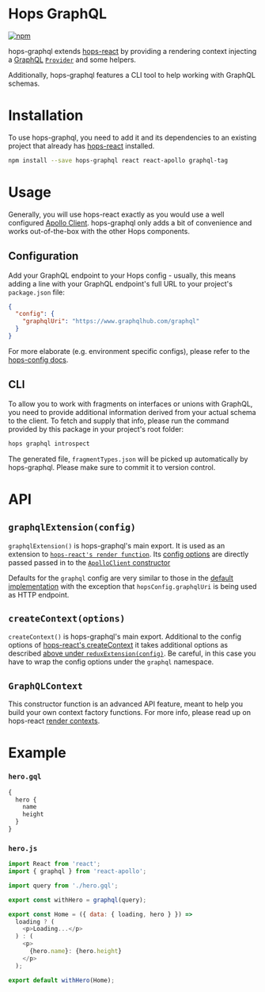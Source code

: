 # Hops GraphQL

[![npm](https://img.shields.io/npm/v/hops-graphql.svg)](https://www.npmjs.com/package/hops-graphql)

hops-graphql extends [hops-react](https://github.com/xing/hops/tree/master/packages/react) by providing a rendering context injecting a [GraphQL](http://graphql.org) [`Provider`](https://github.com/apollographql/react-apollo) and some helpers.

Additionally, hops-graphql features a CLI tool to help working with GraphQL schemas.

# Installation

To use hops-graphql, you need to add it and its dependencies to an existing project that already has [hops-react](https://github.com/xing/hops/tree/master/packages/react) installed.

```bash
npm install --save hops-graphql react react-apollo graphql-tag
```

# Usage

Generally, you will use hops-react exactly as you would use a well configured [Apollo Client](http://dev.apollodata.com/react/). hops-graphql only adds a bit of convenience and works out-of-the-box with the other Hops components.

## Configuration

Add your GraphQL endpoint to your Hops config - usually, this means adding a line with your GraphQL endpoint's full URL to your project's `package.json` file:

```json
{
  "config": {
    "graphqlUri": "https://www.graphqlhub.com/graphql"
  }
}
```

For more elaborate (e.g. environment specific configs), please refer to the [hops-config docs](https://github.com/xing/hops/tree/master/packages/config).

## CLI

To allow you to work with fragments on interfaces or unions with GraphQL, you need to provide additional information derived from your actual schema to the client. To fetch and supply that info, please run the command provided by this package in your project's root folder:

```bash
hops graphql introspect
```

The generated file, `fragmentTypes.json` will be picked up automatically by hops-graphql. Please make sure to commit it to version control.

# API

## `graphqlExtension(config)`

`graphqlExtension()` is hops-graphql's main export. It is used as an extension to [`hops-react's render function`](https://github.com/xing/hops/tree/master/packages/react#renderreactelement-config). Its [config options](https://www.apollographql.com/docs/react/reference/index.html#ApolloClientOptions) are directly passed passed in to the [`ApolloClient` constructor](https://www.apollographql.com/docs/react/reference/index.html#ApolloClient)

Defaults for the `graphql` config are very similar to those in the [default implementation](https://www.npmjs.com/package/apollo-client-preset) with the exception that `hopsConfig.graphqlUri` is being used as HTTP endpoint.

## `createContext(options)`

`createContext()` is hops-graphql's main export. Additional to the config options of [hops-react's createContext](https://github.com/xing/hops/tree/master/packages/react#createcontextoptions) it takes additional options as described [above under `reduxExtension(config)`](#createcontextoptions). Be careful, in this case you have to wrap the config options under the `graphql` namespace.

## `GraphQLContext`

This constructor function is an advanced API feature, meant to help you build your own context factory functions. For more info, please read up on hops-react [render contexts](https://github.com/xing/hops/tree/master/packages/react#render-contexts).

# Example

### `hero.gql`

```graphql
{
  hero {
    name
    height
  }
}
```

### `hero.js`

```js
import React from 'react';
import { graphql } from 'react-apollo';

import query from './hero.gql';

export const withHero = graphql(query);

export const Home = ({ data: { loading, hero } }) =>
  loading ? (
    <p>Loading...</p>
  ) : (
    <p>
      {hero.name}: {hero.height}
    </p>
  );

export default withHero(Home);
```
